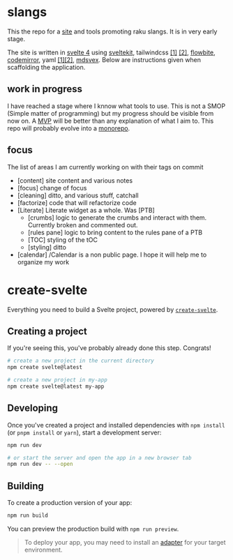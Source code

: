 # slangs

This the repo for a [site](https://slangs.vercel.app/) and tools promoting raku slangs. It is in very early stage.

The site is written in [svelte 4](https://svelte.dev/) using [sveltekit](https://kit.svelte.dev/), tailwindcss [\[1\]](https://tailwindcss.com/docs/guides/sveltekit)
[\[2\]](https://tailwind-workshop.vercel.app/introduction), [flowbite](https://flowbite-svelte.com/), [codemirror](https://codemirror.net/), yaml [\[1\]](https://eemeli.org/yaml/#yaml)[\[2\]](https://yaml.org/spec/1.2.2/), [mdsvex](https://mdsvex.pngwn.io/).
Below are instructions given when scaffolding the application.

## work in progress

I have reached a stage where I knnow what tools to use.
This is not a SMOP (Simple matter of programming) but my progress should be visible from now on.
A [MVP](https://en.wikipedia.org/wiki/Minimum_viable_product) will be better than any explanation of what I aim to.
This repo will probably evolve into a [monorepo](https://monorepo.tools/).

## focus

The list of areas I am currently working on with their tags on commit

- [content] site content and various notes
- [focus] change of focus
- [cleaning] ditto, and various stuff, catchall
- [factorize] code that will refactorize code
- [Literate] Literate widget as a whole. Was [PTB]
  - [crumbs] logic to generate the crumbs and interact with them. Currently broken and commented out.
  - [rules pane] logic to bring content to the rules pane of a PTB
  - [TOC] styling of the tOC
  - [styling] ditto
- [calendar] /Calendar is a non public page. I hope it will help me to organize my work

# create-svelte

Everything you need to build a Svelte project, powered by [`create-svelte`](https://github.com/sveltejs/kit/tree/main/packages/create-svelte).

## Creating a project

If you're seeing this, you've probably already done this step. Congrats!

```bash
# create a new project in the current directory
npm create svelte@latest

# create a new project in my-app
npm create svelte@latest my-app
```

## Developing

Once you've created a project and installed dependencies with `npm install` (or `pnpm install` or `yarn`), start a development server:

```bash
npm run dev

# or start the server and open the app in a new browser tab
npm run dev -- --open
```

## Building

To create a production version of your app:

```bash
npm run build
```

You can preview the production build with `npm run preview`.

> To deploy your app, you may need to install an [adapter](https://kit.svelte.dev/docs/adapters) for your target environment.
